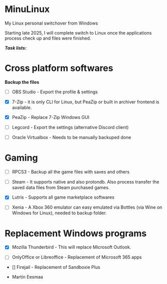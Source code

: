 # MinuLinux

My Linux personal switchover from Windows

Starting late 2025, I will complete switch to Linux once the applications process check up and files were finished.

***Task lists:***

# Cross platform softwares

**Backup the files**

- [ ] OBS Studio - Export the profile & settings

- [X] 7-Zip - it is only CLI for Linux, but PeaZip or built in archiver frontend is available.

- [X] PeaZip - Replace 7-Zip Windows GUI

- [ ] Legcord - Export the settings (alternative Discord client)

- [ ] Oracle Virtualbox - Needs to be manually backuped done

# Gaming

- [ ] RPCS3 - Backup all the game files with saves and others

- [ ] Steam - It supports native and also protondb. Also process transfer the saved data files from Steam purchased games.

- [X] Lutris - Supports all game marketplace softwares

- [ ] Xenia - A Xbox 360 emulator can easy emulated via Bottles (via Wine on Windows for Linux), needed to backup folder.

# Replacement Windows programs

- [X] Mozilla Thunderbird - This will replace Microsoft Outlook.

- [ ] OnlyOffice or Libreoffice - Replacement of Microsoft 365 apps

- [] Firejail - Replacement of Sandboxie Plus

- Martin Eesmaa